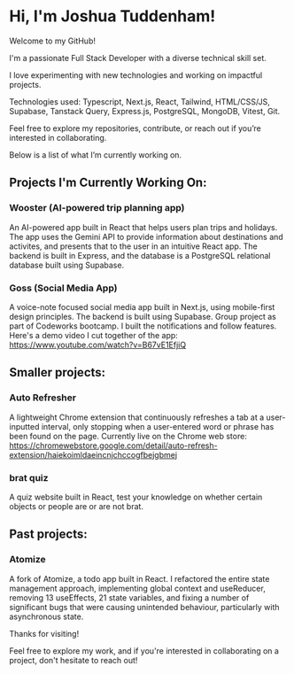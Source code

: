 # Hi, I'm Joshua Tuddenham!

Welcome to my GitHub!

I'm a passionate Full Stack Developer with a diverse technical skill set.

I love experimenting with new technologies and working on impactful projects.

Technologies used:
Typescript, Next.js, React, Tailwind, HTML/CSS/JS, Supabase, Tanstack Query, Express.js, PostgreSQL, MongoDB, Vitest, Git.

Feel free to explore my repositories, contribute, or reach out if you’re interested in collaborating.

Below is a list of what I’m currently working on.

## Projects I'm Currently Working On:

### Wooster (AI-powered trip planning app)
An AI-powered app built in React that helps users plan trips and holidays. The app uses the Gemini API to provide information about destinations and activites, and presents that to the user in an intuitive React app. The backend is built in Express, and the database is a PostgreSQL relational database built using Supabase.

### Goss (Social Media App)
A voice-note focused social media app built in Next.js, using mobile-first design principles. The backend is built using Supabase. Group project as part of Codeworks bootcamp. I built the notifications and follow features. Here's a demo video I cut together of the app: https://www.youtube.com/watch?v=B67vE1EfjiQ

## Smaller projects:

### Auto Refresher
A lightweight Chrome extension that continuously refreshes a tab at a user-inputted interval, only stopping when a user-entered word or phrase has been found on the page. Currently live on the Chrome web store:
https://chromewebstore.google.com/detail/auto-refresh-extension/haiekoimldaeincnjchccogfbejgbmej

### brat quiz
A quiz website built in React, test your knowledge on whether certain objects or people are or are not brat.

## Past projects:

### Atomize

A fork of Atomize, a todo app built in React. I refactored the entire state management approach, implementing global context and useReducer, removing 13 useEffects, 21 state variables, and fixing a number of significant bugs that were causing unintended behaviour, particularly with asynchronous state.


Thanks for visiting!

Feel free to explore my work, and if you're interested in collaborating on a project, don't hesitate to reach out!

